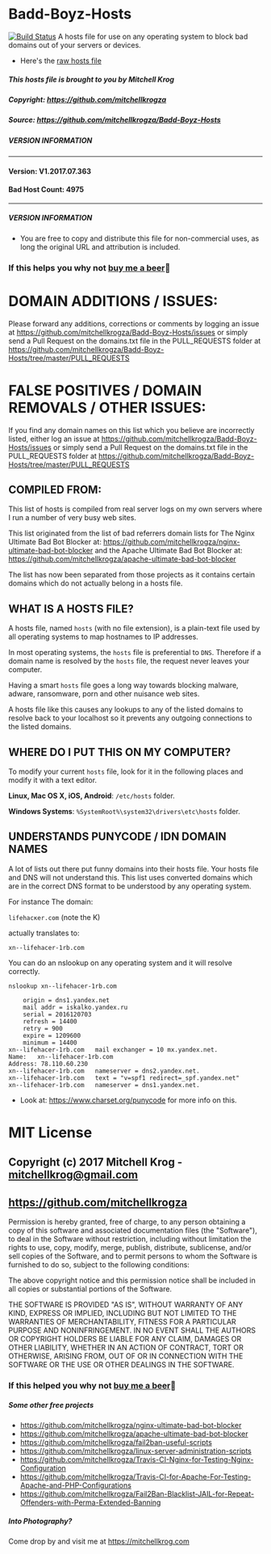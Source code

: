 # Badd-Boyz-Hosts
[![Build Status](https://travis-ci.org/mitchellkrogza/Badd-Boyz-Hosts.svg?branch=master)](https://travis-ci.org/mitchellkrogza/Badd-Boyz-Hosts)
A hosts file for use on any operating system to block bad domains out of your servers or devices.

* Here's the [raw hosts file](https://raw.githubusercontent.com/mitchellkrogza/Badd-Boyz-Hosts/master/hosts)

##### This hosts file is brought to you by Mitchell Krog
##### Copyright: https://github.com/mitchellkrogza
##### Source: https://github.com/mitchellkrogza/Badd-Boyz-Hosts

##### VERSION INFORMATION #
********************************************
#### Version: V1.2017.07.363
#### Bad Host Count: 4975
********************************************
##### VERSION INFORMATION ##

- You are free to copy and distribute this file for non-commercial uses, as long the original URL and attribution is included. 

### If this helps you why not [buy me a beer](https://www.paypal.com/cgi-bin/webscr?cmd=_s-xclick&hosted_button_id=BKF9XT6WHATLG):beer:

# DOMAIN ADDITIONS / ISSUES: 

Please forward any additions, corrections or comments by logging an issue at https://github.com/mitchellkrogza/Badd-Boyz-Hosts/issues or simply send a Pull Request on the domains.txt file in the PULL_REQUESTS folder at https://github.com/mitchellkrogza/Badd-Boyz-Hosts/tree/master/PULL_REQUESTS

# FALSE POSITIVES / DOMAIN REMOVALS / OTHER ISSUES: 

If you find any domain names on this list which you believe are incorrectly listed, either log an issue at https://github.com/mitchellkrogza/Badd-Boyz-Hosts/issues or simply send a Pull Request on the domains.txt file in the PULL_REQUESTS folder at https://github.com/mitchellkrogza/Badd-Boyz-Hosts/tree/master/PULL_REQUESTS


## COMPILED FROM:

This list of hosts is compiled from real server logs on my own servers where I run a number of very busy web sites. 

This list originated from the list of bad referrers domain lists for The Nginx Ultimate Bad Bot Blocker at: https://github.com/mitchellkrogza/nginx-ultimate-bad-bot-blocker and the Apache Ultimate Bad Bot Blocker at: https://github.com/mitchellkrogza/apache-ultimate-bad-bot-blocker

The list has now been separated from those projects as it contains certain domains which do not actually belong in a hosts file.

## WHAT IS A HOSTS FILE?

A hosts file, named `hosts` (with no file extension), is a plain-text file
used by all operating systems to map hostnames to IP addresses.

In most operating systems, the `hosts` file is preferential to `DNS`.
Therefore if a domain name is resolved by the `hosts` file, the request never
leaves your computer.

Having a smart `hosts` file goes a long way towards blocking malware, adware, ransomware, porn and other nuisance web sites.

A hosts file like this causes any lookups to any of the listed domains to resolve back to your localhost so it prevents any outgoing connections to the listed domains.

## WHERE DO I PUT THIS ON MY COMPUTER?
To modify your current `hosts` file, look for it in the following places and modify it with a text
editor.

**Linux, Mac OS X, iOS, Android**: `/etc/hosts` folder.

**Windows Systems**: `%SystemRoot%\system32\drivers\etc\hosts` folder.

## UNDERSTANDS PUNYCODE / IDN DOMAIN NAMES
A lot of lists out there put funny domains into their hosts file. Your hosts file and DNS will not understand this. This list uses converted domains which are in the correct DNS format to be understood by any operating system.

For instance
The domain:

`lifehacĸer.com` (note the K)

actually translates to:

`xn--lifehacer-1rb.com`

You can do an nslookup on any operating system and it will resolve correctly.

`nslookup xn--lifehacer-1rb.com`

```xn--lifehacer-1rb.com
	origin = dns1.yandex.net
	mail addr = iskalko.yandex.ru
	serial = 2016120703
	refresh = 14400
	retry = 900
	expire = 1209600
	minimum = 14400
xn--lifehacer-1rb.com	mail exchanger = 10 mx.yandex.net.
Name:	xn--lifehacer-1rb.com
Address: 78.110.60.230
xn--lifehacer-1rb.com	nameserver = dns2.yandex.net.
xn--lifehacer-1rb.com	text = "v=spf1 redirect=_spf.yandex.net"
xn--lifehacer-1rb.com	nameserver = dns1.yandex.net.
```

- Look at: https://www.charset.org/punycode for more info on this.

# MIT License

## Copyright (c) 2017 Mitchell Krog - mitchellkrog@gmail.com
## https://github.com/mitchellkrogza

Permission is hereby granted, free of charge, to any person obtaining a copy
of this software and associated documentation files (the "Software"), to deal
in the Software without restriction, including without limitation the rights
to use, copy, modify, merge, publish, distribute, sublicense, and/or sell
copies of the Software, and to permit persons to whom the Software is
furnished to do so, subject to the following conditions:

The above copyright notice and this permission notice shall be included in all
copies or substantial portions of the Software.

THE SOFTWARE IS PROVIDED "AS IS", WITHOUT WARRANTY OF ANY KIND, EXPRESS OR
IMPLIED, INCLUDING BUT NOT LIMITED TO THE WARRANTIES OF MERCHANTABILITY,
FITNESS FOR A PARTICULAR PURPOSE AND NONINFRINGEMENT. IN NO EVENT SHALL THE
AUTHORS OR COPYRIGHT HOLDERS BE LIABLE FOR ANY CLAIM, DAMAGES OR OTHER
LIABILITY, WHETHER IN AN ACTION OF CONTRACT, TORT OR OTHERWISE, ARISING FROM,
OUT OF OR IN CONNECTION WITH THE SOFTWARE OR THE USE OR OTHER DEALINGS IN THE SOFTWARE.

### If this helped you why not [buy me a beer](https://www.paypal.com/cgi-bin/webscr?cmd=_s-xclick&hosted_button_id=BKF9XT6WHATLG):beer:

##### Some other free projects

- https://github.com/mitchellkrogza/nginx-ultimate-bad-bot-blocker
- https://github.com/mitchellkrogza/apache-ultimate-bad-bot-blocker
- https://github.com/mitchellkrogza/fail2ban-useful-scripts
- https://github.com/mitchellkrogza/linux-server-administration-scripts
- https://github.com/mitchellkrogza/Travis-CI-Nginx-for-Testing-Nginx-Configuration
- https://github.com/mitchellkrogza/Travis-CI-for-Apache-For-Testing-Apache-and-PHP-Configurations
- https://github.com/mitchellkrogza/Fail2Ban-Blacklist-JAIL-for-Repeat-Offenders-with-Perma-Extended-Banning

##### Into Photography?

Come drop by and visit me at https://mitchellkrog.com
